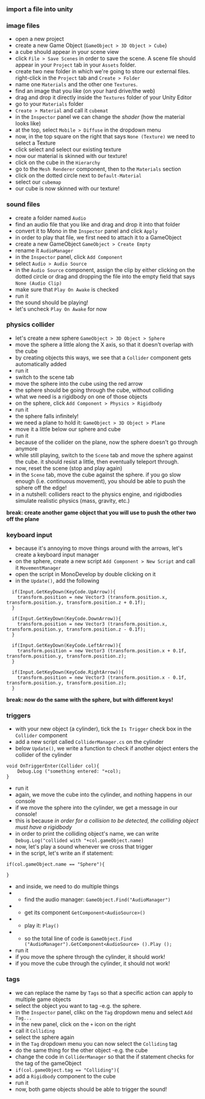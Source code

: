 ### import a file into unity

### image files

* open a new project
* create a new Game Object (`GameObject > 3D Object > Cube`)
* a cube should appear in your scene view
* click `File > Save Scenes` in order to save the scene. A scene file should appear in your `Project` tab in your `Assets` folder.
* create two new folder in which we're going to store our external files. right-click in the `Project` tab and `Create > Folder`
* name one `Materials` and the other one `Textures`.
* find an image that you like (on your hard drive/the web)
* drag and drop it directly inside the `Textures` folder of your Unity Editor
* go to your `Materials` folder
* `Create > Material` and call it `cubemat`
* in the `Inspector` panel we can change the *shader* (how the material looks like)
* at the top, select `Mobile > Diffuse` in the dropdown menu
* now, in the top square on the right that says `None (Texture)` we need to select a Texture
* click select and select our existing texture
* now our material is skinned with our texture!
* click on the cube in the `Hierarchy`
* go to the `Mesh Renderer` component, then to the `Materials` section
* click on the dotted circle next to `Default-Material`
* select our `cubemap`
* our cube is now skinned with our texture!

### sound files

* create a folder named `Audio`
* find an audio file that you like and drag and drop it into that folder
* convert it to Mono in the `Inspector` panel and click `Apply`
* in order to play that file, we first need to attach it to a GameObject
* create a new GameObject `GameObject > Create Empty`
* rename it `AudioManager`
* in the `Inspector` panel, click `Add Component`
* select `Audio > Audio Source`
* in the `Audio Source` component, assign the clip by either clicking on the dotted circle or drag and dropping the file into the empty field that says `None (Audio Clip)`
* make sure that `Play On Awake` is checked
* run it
* the sound should be playing!
* let's uncheck `Play On Awake` for now

### physics collider

* let's create a new sphere `GameObject > 3D Object > Sphere`
* move the sphere a little along the X axis, so that it doesn't overlap with the cube
* by creating objects this ways, we see that a `Collider` component gets automatically added
* run it
* switch to the scene tab
* move the sphere into the cube using the red arrow
* the sphere should be going through the cube, without colliding
* what we need is a rigidbody on one of those objects
* on the sphere, click `Add Component > Physics > Rigidbody`
* run it
* the sphere falls infinitely!
* we need a plane to hold it: `GameObject > 3D Object > Plane`
* move it a little below our sphere and cube
* run it
* because of the collider on the plane, now the sphere doesn't go through anymore
* while still playing, switch to the `Scene` tab and move the sphere against the cube. it should resist a little, then eventually teleport through.
* now, reset the scene (stop and play again)
* in the `Scene` tab, move the cube against the sphere. if you go slow enough (i.e. continuous movement), you should be able to push the sphere off the edge!
* in a nutshell: colliders react to the physics engine, and rigidbodies simulate realistic physics (mass, gravity, etc.)


**break: create another game object that you will use to push the other two off the plane**
### keyboard input
* because it's annoying to move things around with the arrows, let's create a keyboard input manager
* on the sphere, create a new script `Add Component > New Script` and call it `MovementManager`
* open the script in MonoDevelop by double clicking on it
* in the `Update()`, add the following
```
  if(Input.GetKeyDown(KeyCode.UpArrow)){
  	transform.position = new Vector3 (transform.position.x, transform.position.y, transform.position.z + 0.1f);
  }

  if(Input.GetKeyDown(KeyCode.DownArrow)){
  	transform.position = new Vector3 (transform.position.x, transform.position.y, transform.position.z - 0.1f);
  }

  if(Input.GetKeyDown(KeyCode.LeftArrow)){
  	transform.position = new Vector3 (transform.position.x + 0.1f, transform.position.y, transform.position.z);
  }

  if(Input.GetKeyDown(KeyCode.RightArrow)){
  	transform.position = new Vector3 (transform.position.x - 0.1f, transform.position.y, transform.position.z);
  }
```
**break: now do the same with the sphere, but with different keys!**

### triggers

* with your new object (a cylinder), tick the `Is Trigger` check box in the `Collider` component
* add a new script called `ColliderManager.cs` on the cylinder
* below `Update()`, we write a function to check if another object enters the collider of the cylinder
```
void OnTriggerEnter(Collider col){
	Debug.Log ("something entered: "+col);
}
```
* run it
* again, we move the cube into the cylinder, and nothing happens in our console
* if we move the sphere into the cylinder, we get a message in our console!
* this is because *in order for a collision to be detected, the colliding object must have a rigidbody*
* in order to print the colliding object's name, we can write `Debug.Log("collided with "+col.gameObject.name)`
* now, let's play a sound whenever we cross that trigger
* in the script, let's write an if statement:
```
if(col.gameObject.name == "Sphere"){

}
```
* and inside, we need to do multiple things
* * find the audio manager: `GameObject.Find("AudioManager")`
* * get its component `GetComponent<AudioSource>()`
* * play it: `Play()`
* * so the total line of code is `GameObject.Find ("AudioManager").GetComponent<AudioSource> ().Play ();`
* run it
* if you move the sphere through the cylinder, it should work!
* if you move the cube through the cylinder, it should not work!


### tags

* we can replace the name by `Tags` so that a specific action can apply to multiple game objects
* select the object you want to tag -e.g. the sphere.
* in the `Inspector` panel, clikc on the `Tag` dropdown menu and select `Add Tag...`
* in the new panel, click on the `+` icon on the right
* call it `Colliding`
* select the sphere again
* in the `Tag` dropdown menu you can now select the `Colliding` tag
* do the same thing for the other object -e.g. the cube
* change the code in `ColliderManager` so that the if statement checks for the tag of the gameObject
* `if(col.gameObject.tag == "Colliding"){`
* add a `Rigidbody` component to the cube
* run it
* now, both game objects should be able to trigger the sound!
